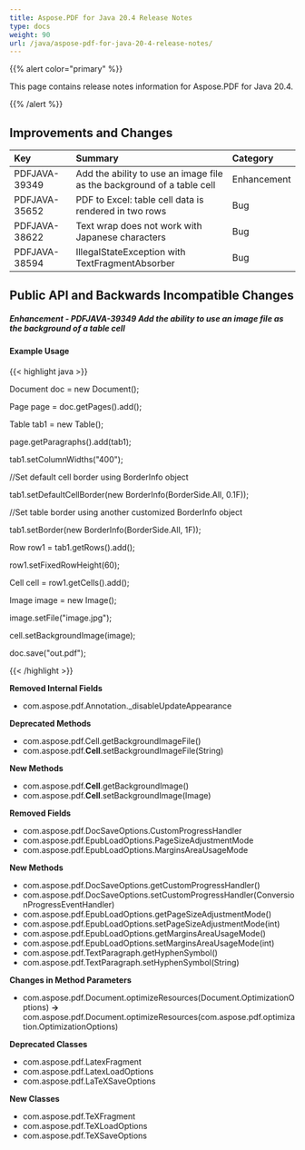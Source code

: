 ```yaml
---
title: Aspose.PDF for Java 20.4 Release Notes
type: docs
weight: 90
url: /java/aspose-pdf-for-java-20-4-release-notes/
---
```


{{% alert color="primary" %}}

This page contains release notes information for Aspose.PDF for Java 20.4.

{{% /alert %}}
## **Improvements and Changes**

|**Key**|**Summary**|**Category**|
| :- | :- | :- |
|PDFJAVA-39349|Add the ability to use an image file as the background of a table cell|Enhancement|
|PDFJAVA-35652|PDF to Excel: table cell data is rendered in two rows|Bug|
|PDFJAVA-38622|Text wrap does not work with Japanese characters|Bug|
|PDFJAVA-38594|IllegalStateException with TextFragmentAbsorber|Bug|
## **Public API and Backwards Incompatible Changes**
##### **Enhancement - PDFJAVA-39349 Add the ability to use an image file as the background of a table cell**
#### **Example Usage**
{{< highlight java >}}

 Document doc = new Document();

Page page = doc.getPages().add();

Table tab1 = new Table();

page.getParagraphs().add(tab1);

tab1.setColumnWidths("400");

//Set default cell border using BorderInfo object

tab1.setDefaultCellBorder(new BorderInfo(BorderSide.All, 0.1F));

//Set table border using another customized BorderInfo object

tab1.setBorder(new BorderInfo(BorderSide.All, 1F));

Row row1 = tab1.getRows().add();

row1.setFixedRowHeight(60);

Cell cell = row1.getCells().add();

Image image = new Image();

image.setFile("image.jpg");

cell.setBackgroundImage(image);

doc.save("out.pdf");

{{< /highlight >}}

**Removed Internal Fields**

- com.aspose.pdf.Annotation._disableUpdateAppearance

**Deprecated Methods**

- com.aspose.pdf.Cell.getBackgroundImageFile()
- com.aspose.pdf.**Cell**.setBackgroundImageFile(String)

**New Methods**

- com.aspose.pdf.**Cell**.getBackgroundImage()
- com.aspose.pdf.**Cell**.setBackgroundImage(Image)

**Removed Fields**

- com.aspose.pdf.DocSaveOptions.CustomProgressHandler
- com.aspose.pdf.EpubLoadOptions.PageSizeAdjustmentMode
- com.aspose.pdf.EpubLoadOptions.MarginsAreaUsageMode

**New Methods**

- com.aspose.pdf.DocSaveOptions.getCustomProgressHandler()
- com.aspose.pdf.DocSaveOptions.setCustomProgressHandler(ConversionProgressEventHandler)
- com.aspose.pdf.EpubLoadOptions.getPageSizeAdjustmentMode()
- com.aspose.pdf.EpubLoadOptions.setPageSizeAdjustmentMode(int)
- com.aspose.pdf.EpubLoadOptions.getMarginsAreaUsageMode()
- com.aspose.pdf.EpubLoadOptions.setMarginsAreaUsageMode(int)
- com.aspose.pdf.TextParagraph.getHyphenSymbol()
- com.aspose.pdf.TextParagraph.setHyphenSymbol(String)

**Changes in Method Parameters**

- com.aspose.pdf.Document.optimizeResources(Document.OptimizationOptions) **->** com.aspose.pdf.Document.optimizeResources(com.aspose.pdf.optimization.OptimizationOptions)

**Deprecated Classes**

- com.aspose.pdf.LatexFragment
- com.aspose.pdf.LatexLoadOptions
- com.aspose.pdf.LaTeXSaveOptions

**New Classes**

- com.aspose.pdf.TeXFragment
- com.aspose.pdf.TeXLoadOptions
- com.aspose.pdf.TeXSaveOptions

